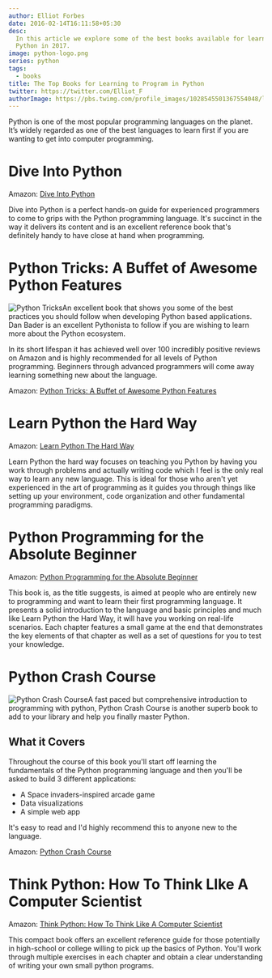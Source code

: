 ```yaml
---
author: Elliot Forbes
date: 2016-02-14T16:11:58+05:30
desc:
  In this article we explore some of the best books available for learning
  Python in 2017.
image: python-logo.png
series: python
tags:
  - books
title: The Top Books for Learning to Program in Python
twitter: https://twitter.com/Elliot_F
authorImage: https://pbs.twimg.com/profile_images/1028545501367554048/lzr43cQv_400x400.jpg
---
```


Python is one of the most popular programming languages on the planet. It’s
widely regarded as one of the best languages to learn first if you are wanting
to get into computer programming.

# Dive Into Python

<div class="amazon-link">Amazon: <a href="https://www.amazon.com/Dive-into-Python-Mark-Pilgrim/dp/1430224150/ref=as_li_ss_tl?ie=UTF8&qid=1483302655&sr=8-1&keywords=dive+into+python&linkCode=ll1&tag=gadgetedgecom-20&linkId=4bc988ee5a4ddbdeffb417649e407e21">Dive Into Python</a></div>

Dive into Python is a perfect hands-on guide for experienced programmers to come
to grips with the Python programming language. It's succinct in the way it
delivers its content and is an excellent reference book that's definitely handy
to have close at hand when programming.

# Python Tricks: A Buffet of Awesome Python Features

<p><img alt="Python Tricks" src="https://images.tutorialedge.net/books/python-tricks.jpg" class="book-img" />An excellent book that shows you some of the best practices you should follow when developing Python based applications. Dan Bader is an excellent Pythonista to follow if you are wishing to learn more about the Python ecosystem. </p>

In its short lifespan it has achieved well over 100 incredibly positive reviews
on Amazon and is highly recommended for all levels of Python programming.
Beginners through advanced programmers will come away learning something new
about the language.

<div class="amazon-link">
Amazon: <a href="http://amzn.to/2CkgTxq">Python Tricks: A Buffet of Awesome Python Features</a>
</div>

# Learn Python the Hard Way

<div class="amazon-link">
Amazon: <a href="http://amzn.to/2i00V1p">Learn Python The Hard Way</a>
</div>

Learn Python the hard way focuses on teaching you Python by having you work
through problems and actually writing code which I feel is the only real way to
learn any new language. This is ideal for those who aren't yet experienced in
the art of programming as it guides you through things like setting up your
environment, code organization and other fundamental programming paradigms.

# Python Programming for the Absolute Beginner

<div class="amazon-link">
Amazon: <a href="http://amzn.to/2hHMsLt">Python Programming for the Absolute Beginner</a>
</div>

This book is, as the title suggests, is aimed at people who are entirely new to
programming and want to learn their first programming language. It presents a
solid introduction to the language and basic principles and much like Learn
Python the Hard Way, it will have you working on real-life scenarios. Each
chapter features a small game at the end that demonstrates the key elements of
that chapter as well as a set of questions for you to test your knowledge.

# Python Crash Course

<p><img alt="Python Crash Course" src="https://images.tutorialedge.net/books/python-crash-course.jpg" class="book-img" />A fast paced but comprehensive introduction to programming with python, Python Crash Course is another superb book to add to your library and help you finally master Python. </p>

## What it Covers

Throughout the course of this book you'll start off learning the fundamentals of
the Python programming language and then you'll be asked to build 3 different
applications:

- A Space invaders-inspired arcade game
- Data visualizations
- A simple web app

It's easy to read and I'd highly recommend this to anyone new to the language.

<div class="amazon-link">
Amazon: <a href="http://amzn.to/2hHtaEi">Python Crash Course</a>
</div>

# Think Python: How To Think LIke A Computer Scientist

<div class="amazon-link">
Amazon: <a href="http://amzn.to/2iVVbd1">Think Python: How To Think Like A Computer Scientist</a>
</div>

This compact book offers an excellent reference guide for those potentially in
high-school or college willing to pick up the basics of Python. You'll work
through multiple exercises in each chapter and obtain a clear understanding of
writing your own small python programs.
